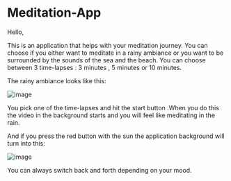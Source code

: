 # Meditation-App

Hello,

This is an application that helps with your meditation journey.
You can choose if you either want to meditate in a rainy ambiance or you want to be surrounded by the sounds of the sea and the beach.
You can choose between 3 time-lapses : 3 minutes , 5 minutes or 10 minutes.

The rainy ambiance looks like this: 

![image](https://user-images.githubusercontent.com/72509291/158209040-cbc0ddf1-8b10-45d1-9952-d2baf05db991.png)


You pick one of the time-lapses and hit the start button .When you do this the video in the background starts and you will feel like meditating in the rain.


And if you press the red button with the sun the application background will turn into this:

![image](https://user-images.githubusercontent.com/72509291/158209438-a3cb9da2-6b57-4204-be76-9a57d3b445bf.png)

You can always switch back and forth depending on your mood.
